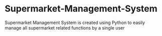 # Supermarket-Management-System
Supermarket Management System is created using Python to easily manage all supermarket related functions by a single user
